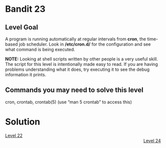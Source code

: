 <html>
<h1>Bandit 23</h1>

<h2 id="level-goal">Level Goal</h2>
<p>A program is running automatically at regular intervals from
<strong>cron</strong>, the time-based job scheduler. Look in <strong>/etc/cron.d/</strong> for
the configuration and see what command is being executed.</p>

<p><strong>NOTE:</strong> Looking at shell scripts written by other people is a
very useful skill. The script for this level is intentionally made
easy to read. If you are having problems understanding what it does,
try executing it to see the debug information it prints.</p>

<h2 id="commands-you-may-need-to-solve-this-level">Commands you may need to solve this level</h2>
<p>cron, crontab, crontab(5) (use “man 5 crontab” to access this)</p>


<h1>Solution</h1>
<div style="text-align: left"><a href="bandit22.html">Level 22</a></div>
<div style="text-align: right"><a href="bandit24.html">Level 24</a></div>
</html>
